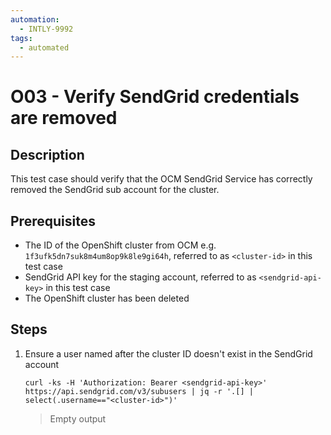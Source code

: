 ```yaml
---
automation:
  - INTLY-9992
tags:
  - automated
---
```


# O03 - Verify SendGrid credentials are removed

## Description

This test case should verify that the OCM SendGrid Service has correctly removed the SendGrid sub account for the cluster.

## Prerequisites

- The ID of the OpenShift cluster from OCM e.g. `1f3ufk5dn7suk8m4um8op9k8le9gi64h`, referred to as `<cluster-id>` in this test case
- SendGrid API key for the staging account, referred to as `<sendgrid-api-key>` in this test case
- The OpenShift cluster has been deleted

## Steps

1. Ensure a user named after the cluster ID doesn't exist in the SendGrid account

   ```
   curl -ks -H 'Authorization: Bearer <sendgrid-api-key>' https://api.sendgrid.com/v3/subusers | jq -r '.[] | select(.username=="<cluster-id>")'
   ```

   > Empty output
